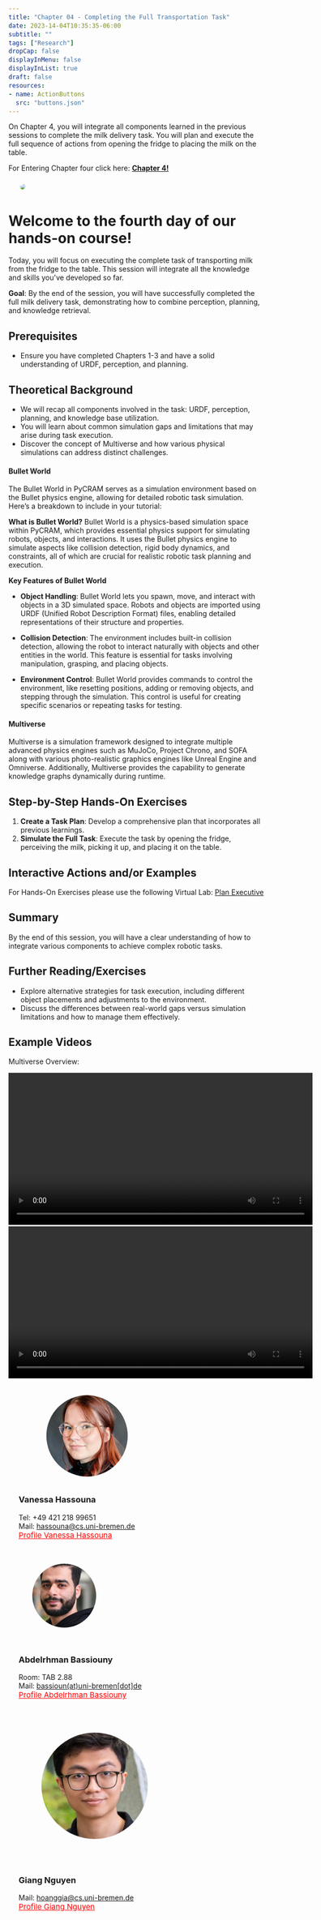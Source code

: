 ```yaml
---
title: "Chapter 04 - Completing the Full Transportation Task"
date: 2023-14-04T10:35:35-06:00
subtitle: ""
tags: ["Research"]
dropCap: false
displayInMenu: false
displayInList: true
draft: false
resources:
- name: ActionButtons
  src: "buttons.json"
---
```

<div class="hidde-after-preview">
On Chapter 4, you will integrate all components learned in the previous sessions to complete the milk delivery task.
You will plan and execute the full sequence of actions from opening the fridge to placing the milk on the table.

For Entering Chapter four click here:
<a class="btn btn-success" target="_blank" href="chapter4/"><b>Chapter 4!</b></a>
</div>

<!--more-->

<div class="main-well-flex-container" style="margin:20px;align-items: center;">
  <div style="flex:30%;">
      <img src="transportation_task.png" width="200" style="clip-path: circle(35%);">
  </div>
</div> 

<h1> Welcome to the fourth day of our hands-on course!</h1>
Today, you will focus on executing the complete task of transporting milk from the fridge to the table. This session will integrate all the knowledge and skills you've developed so far.

**Goal**: By the end of the session, you will have successfully completed the full milk delivery task, demonstrating how to combine perception, planning, and knowledge retrieval.

## Prerequisites
- Ensure you have completed Chapters 1-3 and have a solid understanding of URDF, perception, and planning.

## Theoretical Background
- We will recap all components involved in the task: URDF, perception, planning, and knowledge base utilization.
- You will learn about common simulation gaps and limitations that may arise during task execution.
- Discover the concept of Multiverse and how various physical simulations can address distinct challenges.
#### Bullet World
The Bullet World in PyCRAM serves as a simulation environment based on the Bullet physics engine, allowing for detailed robotic task simulation. Here’s a breakdown to include in your tutorial:

**What is Bullet World?**
Bullet World is a physics-based simulation space within PyCRAM, which provides essential physics support for simulating robots, objects, and interactions. 
It uses the Bullet physics engine to simulate aspects like collision detection, rigid body dynamics, and constraints, all of which are crucial for realistic robotic task planning and execution.

**Key Features of Bullet World**
- **Object Handling**: Bullet World lets you spawn, move, and interact with objects in a 3D simulated space. 
Robots and objects are imported using URDF (Unified Robot Description Format) files, enabling detailed representations of their structure and properties.

- **Collision Detection**: The environment includes built-in collision detection, allowing the robot to interact naturally 
with objects and other entities in the world. This feature is essential for tasks involving manipulation, grasping, and placing objects.

- **Environment Control**: Bullet World provides commands to control the environment, like resetting positions, 
adding or removing objects, and stepping through the simulation. This control is useful for creating specific scenarios or repeating tasks for testing.
#### Multiverse

Multiverse is a simulation framework designed to integrate multiple advanced physics engines such as MuJoCo, Project Chrono, 
and SOFA along with various photo-realistic graphics engines like Unreal Engine and Omniverse. Additionally, 
Multiverse provides the capability to generate knowledge graphs dynamically during runtime.
## Step-by-Step Hands-On Exercises
1. **Create a Task Plan**: Develop a comprehensive plan that incorporates all previous learnings.
2. **Simulate the Full Task**: Execute the task by opening the fridge, perceiving the milk, picking it up, and placing it on the table.


Interactive Actions and/or Examples
---

For Hands-On Exercises please use the following Virtual Lab: <a class="btn btn-success" target="_blank" href="404">Plan Executive</a>


## Summary
By the end of this session, you will have a clear understanding of how to integrate various components to achieve complex robotic tasks.

## Further Reading/Exercises
- Explore alternative strategies for task execution, including different object placements and adjustments to the environment.
- Discuss the differences between real-world gaps versus simulation limitations and how to manage them effectively.

Example Videos
---
Multiverse Overview: 

<video controls width="600">
  <source src="img/268483153-e2509d42-39ad-4fa1-8224-2bcc55ef098f.mp4" type="video/mp4">
  Your browser does not support the video tag.
</video>
<video controls width="600">
  <source src="img/Video_4%20(1).mp4" type="video/mp4">
  Your browser does not support the video tag.
</video>



<div class="main-well-flex-container" style="margin:20px;align-items: center;">

  <div style="flex:30%;">
      <img src="img/vanessa.jpg" style="clip-path: circle(35%);">
  </div>

  <div style="flex:70%;">
       <h3> Vanessa Hassouna</h3>
    Tel:  +49 421 218 99651 <br>
    Mail:     <a href="mailto:hassouna@cs.uni-bremen.de">hassouna@cs.uni-bremen.de</a> <br>
      <a style="color:red" href="https://ai.uni-bremen.de/team/vanessa_hassouna">
      <span style="font-size: 15px;">Profile Vanessa Hassouna</span>
    </a>
  </div>


</div>


<div class="main-well-flex-container" style="margin:20px;align-items: center;">

  <div style="flex:30%;">
      <img src="img/bassiouny2024.jpg" style="clip-path: circle(35%);">
  </div>

  <div style="flex:70%;">
   <h3>Abdelrhman Bassiouny</h3>
   Room: TAB 2.88 <br>
   Mail: <a href="mailto:bassioun@uni-bremen.de">bassioun(at)uni-bremen[dot]de</a> <br>
   <a style="color:red" href="https://ai.uni-bremen.de/team/abdelrhman_bassiouny">
      <span style="font-size: 15px;">Profile Abdelrhman Bassiouny</span>
   </a>
</div>


</div>


<div class="main-well-flex-container" style="margin:20px;align-items: center;">

  <div style="flex:30%;">
      <img src="img/hoanggia2.jpg" style="clip-path: circle(35%);">
  </div>

  <div style="flex:70%;">
       <h3>Giang Nguyen</h3>
    Mail:     <a href="mailto:hoanggia@cs.uni-bremen.de">hoanggia@cs.uni-bremen.de</a> <br>
      <a style="color:red" href="https://ai.uni-bremen.de/team/giang_nguyen">
      <span style="font-size: 15px;">Profile Giang Nguyen</span>
    </a>
  </div>
</div>

